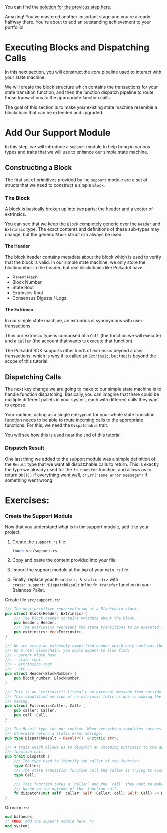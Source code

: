 You can find the [solution for the previous step here](https://gist.github.com/nomadbitcoin/2b3beb37b376732e6c000053e04f07ff).

Amazing! You've mastered another important stage and you're already halfway there. You're about to add an outstanding achievement to your portfolio!

# Executing Blocks and Dispatching Calls

In this next section, you will construct the core pipeline used to interact with your state machine.

We will create the block structure which contains the transactions for your state transition function, and then the function dispatch pipeline to route those transactions to the appropriate function calls.

The goal of this section is to make your existing state machine resemble a blockchain that can be extended and upgraded.

# Add Our Support Module

In this step, we will introduce a `support` module to help bring in various types and traits that we will use to enhance our simple state machine.

## Constructing a Block

The first set of primitives provided by the `support` module are a set of structs that we need to construct a simple `Block`.

### The Block

A block is basically broken up into two parts: the header and a vector of extrinsics.

You can see that we keep the `Block` completely generic over the `Header` and `Extrinsic` type. The exact contents and definitions of these sub-types may change, but the generic `Block` struct can always be used.

#### The Header

The block header contains metadata about the block which is used to verify that the block is valid. In our simple state machine, we only store the blocknumber in the header, but real blockchains like Polkadot have:

- Parent Hash
- Block Number
- State Root
- Extrinsics Root
- Consensus Digests / Logs

#### The Extrinsic

In our simple state machine, an extrinsics is synonymous with user transactions.

Thus our extrinsic type is composed of a `Call` (the function we will execute) and a `Caller` (the account that wants to execute that function).

The Polkadot SDK supports other kinds of extrinsics beyond a user transactions, which is why it is called an `Extrinsic`, but that is beyond the scope of this tutorial.

## Dispatching Calls

The next key change we are going to make to our simple state machine is to handle function dispatching. Basically, you can imagine that there could be multiple different pallets in your system, each with different calls they want to expose.

Your runtime, acting as a single entrypoint for your whole state transition function needs to be able to route incoming calls to the appropriate functions. For this, we need the `Dispatchable` trait.

You will see how this is used near the end of this tutorial.

### Dispatch Result

One last thing we added to the support module was a simple definition of the `Result` type that we want all dispatchable calls to return. This is exactly the type we already used for the `fn transfer` function, and allows us to return `Ok(())` if everything went well, or `Err("some error message")` if something went wrong.

# Exercises:

### Create the Support Module

Now that you understand what is in the support module, add it to your project.

1. Create the `support.rs` file:

	```bash
	touch src/support.rs
	```

2. Copy and paste the content provided into your file.
3. Import the support module at the top of your `main.rs` file.
4. Finally, replace your `Result<(), &'static str>` with `crate::support::DispatchResult` in the `fn transfer` function in your Balances Pallet.

Create file `src/support.rs`:

```rust
/// The most primitive representation of a Blockchain block.
pub struct Block<Header, Extrinsic> {
	/// The block header contains metadata about the block.
	pub header: Header,
	/// The extrinsics represent the state transitions to be executed in this block.
	pub extrinsics: Vec<Extrinsic>,
}

/// We are using an extremely simplified header which only contains the current block number.
/// On a real blockchain, you would expect to also find:
/// - parent block hash
/// - state root
/// - extrinsics root
/// - etc...
pub struct Header<BlockNumber> {
	pub block_number: BlockNumber,
}

/// This is an "extrinsic": literally an external message from outside of the blockchain.
/// This simplified version of an extrinsic tells us who is making the call, and which call they are
/// making.
pub struct Extrinsic<Caller, Call> {
	pub caller: Caller,
	pub call: Call,
}

/// The Result type for our runtime. When everything completes successfully, we return `Ok(())`,
/// otherwise return a static error message.
pub type DispatchResult = Result<(), &'static str>;

/// A trait which allows us to dispatch an incoming extrinsic to the appropriate state transition
/// function call.
pub trait Dispatch {
	/// The type used to identify the caller of the function.
	type Caller;
	/// The state transition function call the caller is trying to access.
	type Call;

	/// This function takes a `caller` and the `call` they want to make, and returns a `Result`
	/// based on the outcome of that function call.
	fn dispatch(&mut self, caller: Self::Caller, call: Self::Call) -> DispatchResult;
}
```


On `main.rs`:

```rust
mod balances;
/* TODO: Add the support module here. */
mod system;
```